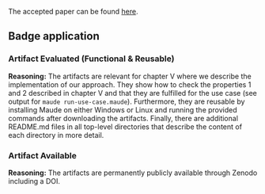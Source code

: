 The accepted paper can be found [here](./paper.pdf).

## Badge application
### Artifact Evaluated (Functional & Reusable)

**Reasoning:**
The artifacts are relevant for chapter V where we describe the implementation of our approach.
They show how to check the properties 1 and 2 described in chapter V and that they are fulfilled for the use case (see output for `maude run-use-case.maude`).
Furthermore, they are reusable by installing Maude on either Windows or Linux and running the provided commands after downloading the artifacts.
Finally, there are additional README.md files in all top-level directories that describe the content of each directory in more detail.

### Artifact Available

**Reasoning:**
The artifacts are permanently publicly available through Zenodo including a DOI.